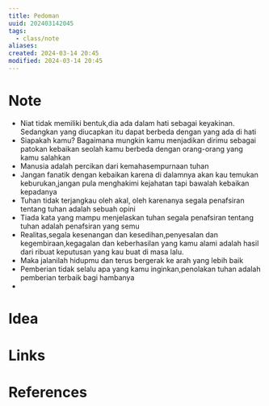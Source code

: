 ```yaml
---
title: Pedoman
uuid: 202403142045
tags:
  - class/note
aliases:
created: 2024-03-14 20:45
modified: 2024-03-14 20:45
---
```


# Note

- Niat tidak memiliki bentuk,dia ada dalam hati sebagai keyakinan. Sedangkan yang diucapkan itu dapat berbeda dengan yang ada di hati
- Siapakah kamu? Bagaimana mungkin kamu menjadikan dirimu sebagai patokan kebaikan seolah kamu berbeda dengan orang-orang yang kamu salahkan
- Manusia adalah percikan dari kemahasempurnaan tuhan
- Jangan fanatik dengan kebaikan karena di dalamnya akan kau temukan keburukan,jangan pula menghakimi kejahatan tapi bawalah kebaikan kepadanya 
- Tuhan tidak terjangkau oleh akal, oleh karenanya segala penafsiran tentang tuhan adalah sebuah opini
- Tiada kata yang mampu menjelaskan tuhan segala penafsiran tentang tuhan adalah penafsiran yang semu
- Realitas,segala kesenangan dan kesedihan,penyesalan dan kegembiraan,kegagalan dan keberhasilan yang kamu alami adalah hasil dari ribuat keputusan yang kau buat di masa lalu.
- Maka jalanilah hidupmu dan terus bergerak ke arah yang lebih baik
- Pemberian tidak selalu apa yang kamu inginkan,penolakan tuhan adalah pemberian terbaik bagi hambanya
- 
# Idea
# Links

# References